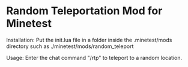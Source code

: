 # Random Teleportation Mod for Minetest
Installation: Put the init.lua file in a folder inside the .minetest/mods directory such as ./minetest/mods/random_teleport

Usage: Enter the chat command "/rtp" to teleport to a random location.
